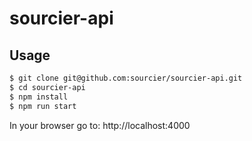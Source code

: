 # sourcier-api

## Usage

```bash
$ git clone git@github.com:sourcier/sourcier-api.git
$ cd sourcier-api
$ npm install
$ npm run start
```

In your browser go to: http://localhost:4000
